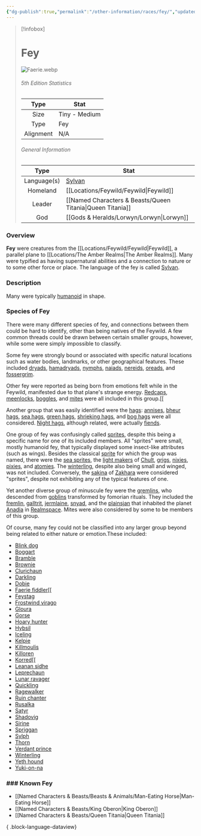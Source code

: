 ```yaml
---
{"dg-publish":true,"permalink":"/other-information/races/fey/","updated":"2025-08-03T15:21:17.465+01:00"}
---
```



 >[!infobox]
> 
> #  Fey
> ![Faerie.webp](/img/user/Admin/Attachments/Faerie.webp)
> ###### 5th Edition Statistics
> 
>  Type | Stat |
> :----: | --- |
>  Size |Tiny - Medium |
>  Type | Fey |
>  Alignment | N/A |
>  
> ###### General Information
> Type | Stat |
>  :----: | --- |
>  Language(s) | [Sylvan](https://forgottenrealms.fandom.com/wiki/Sylvan "Sylvan") |
>  Homeland | [[Locations/Feywild/Feywild\|Feywild]] |
>  Leader | [[Named Characters & Beasts/Queen Titania\|Queen Titania]] |
>  God | [[Gods & Heralds/Lorwyn/Lorwyn\|Lorwyn]] |



### Overview
**Fey** were creatures from the [[Locations/Feywild/Feywild\|Feywild]], a parallel plane to [[Locations/The Amber Realms\|The Amber Realms]]. Many were typified as having supernatural abilities and a connection to nature or to some other force or place. The language of the fey is called [Sylvan](https://forgottenrealms.fandom.com/wiki/Sylvan "Sylvan").

### Description
Many were typically [humanoid](https://forgottenrealms.fandom.com/wiki/Humanoid "Humanoid") in shape.

### Species of Fey
There were many different species of fey, and connections between them could be hard to identify, other than being natives of the Feywild. A few common threads could be drawn between certain smaller groups, however, while some were simply impossible to classify.

Some fey were strongly bound or associated with specific natural locations such as water bodies, landmarks, or other geographical features. These included [dryads](https://forgottenrealms.fandom.com/wiki/Dryad "Dryad"), [hamadryads](https://forgottenrealms.fandom.com/wiki/Hamadryad "Hamadryad"), [nymphs](https://forgottenrealms.fandom.com/wiki/Nymph "Nymph"), [naiads](https://forgottenrealms.fandom.com/wiki/Naiad "Naiad"), [nereids](https://forgottenrealms.fandom.com/wiki/Nereid "Nereid"), [oreads](https://forgottenrealms.fandom.com/wiki/Oread "Oread"), and [fossergrim](https://forgottenrealms.fandom.com/wiki/Fossergrim "Fossergrim").

Other fey were reported as being born from emotions felt while in the Feywild, manifested due to that plane's strange energy. [Redcaps](https://forgottenrealms.fandom.com/wiki/Redcap "Redcap"), [meenlocks](https://forgottenrealms.fandom.com/wiki/Meenlock "Meenlock"), [boggles](https://forgottenrealms.fandom.com/wiki/Boggle "Boggle"), and [mites](https://forgottenrealms.fandom.com/wiki/Mite "Mite") were all included in this group.[[

Another group that was easily identified were the [hags](https://forgottenrealms.fandom.com/wiki/Hag "Hag"): [annises](https://forgottenrealms.fandom.com/wiki/Annis "Annis"), [bheur hags](https://forgottenrealms.fandom.com/wiki/Bheur_hag "Bheur hag"), [sea hags](https://forgottenrealms.fandom.com/wiki/Sea_hag "Sea hag"), [green hags](https://forgottenrealms.fandom.com/wiki/Green_hag "Green hag"), [shrieking hags](https://forgottenrealms.fandom.com/wiki/Shrieking_hag "Shrieking hag"), and [bog hags](https://forgottenrealms.fandom.com/wiki/Bog_hag "Bog hag") were all considered. [Night hags](https://forgottenrealms.fandom.com/wiki/Night_hag "Night hag"), although related, were actually [fiends](https://forgottenrealms.fandom.com/wiki/Fiend "Fiend").

One group of fey was confusingly called [sprites](https://forgottenrealms.fandom.com/wiki/Sprite_\(classification\) "Sprite (classification)"), despite this being a specific name for one of its included members. All "sprites" were small, mostly humanoid fey, that typically displayed some insect-like attributes (such as wings). Besides the classical [sprite](https://forgottenrealms.fandom.com/wiki/Sprite_\(creature\) "Sprite (creature)") for which the group was named, there were the [sea sprites](https://forgottenrealms.fandom.com/wiki/Sea_sprite "Sea sprite"), the [light makers](https://forgottenrealms.fandom.com/wiki/Light_maker "Light maker") of [Chult](https://forgottenrealms.fandom.com/wiki/Chult "Chult"), [grigs](https://forgottenrealms.fandom.com/wiki/Grig "Grig"), [nixies](https://forgottenrealms.fandom.com/wiki/Nixie "Nixie"), [pixies](https://forgottenrealms.fandom.com/wiki/Pixie "Pixie"), and [atomies](https://forgottenrealms.fandom.com/wiki/Atomie "Atomie"). The [winterling](https://forgottenrealms.fandom.com/wiki/Winterling "Winterling"), despite also being small and winged, was not included. Conversely, the [sakina](https://forgottenrealms.fandom.com/wiki/Sakina "Sakina") of [Zakhara](https://forgottenrealms.fandom.com/wiki/Zakhara "Zakhara") were considered "sprites", despite not exhibiting any of the typical features of one.

Yet another diverse group of minuscule fey were the [gremlins](https://forgottenrealms.fandom.com/wiki/Gremlin "Gremlin"), who descended from [goblins](https://forgottenrealms.fandom.com/wiki/Goblin "Goblin") transformed by fomorian rituals. They included the [fremlin](https://forgottenrealms.fandom.com/wiki/Fremlin "Fremlin"), [galltrit](https://forgottenrealms.fandom.com/wiki/Galltrit "Galltrit"), [jermlaine](https://forgottenrealms.fandom.com/wiki/Jermlaine "Jermlaine"), [snyad](https://forgottenrealms.fandom.com/wiki/Snyad "Snyad"), and the [plainsjan](https://forgottenrealms.fandom.com/wiki/Plainsjan "Plainsjan") that inhabited the planet [Anadia](https://forgottenrealms.fandom.com/wiki/Anadia "Anadia") in [Realmspace](https://forgottenrealms.fandom.com/wiki/Realmspace "Realmspace"). Mites were also considered by some to be members of this group.

Of course, many fey could not be classified into any larger group beyond being related to either nature or emotion.These included:
- [Blink dog](https://forgottenrealms.fandom.com/wiki/Blink_dog "Blink dog")
- [Boggart](https://forgottenrealms.fandom.com/wiki/Boggart "Boggart")
- [Bramble](https://forgottenrealms.fandom.com/wiki/Bramble "Bramble")
- [Brownie](https://forgottenrealms.fandom.com/wiki/Brownie "Brownie")
- [Clurichaun](https://forgottenrealms.fandom.com/wiki/Clurichaun "Clurichaun")
- [Darkling](https://forgottenrealms.fandom.com/wiki/Darkling "Darkling")
- [Dobie](https://forgottenrealms.fandom.com/wiki/Dobie "Dobie")
- [Faerie fiddler](https://forgottenrealms.fandom.com/wiki/Faerie_fiddler "Faerie fiddler")[[
- [Feystag](https://forgottenrealms.fandom.com/wiki/Feystag "Feystag")
- [Frostwind virago](https://forgottenrealms.fandom.com/wiki/Frostwind_virago "Frostwind virago")
- [Gloura](https://forgottenrealms.fandom.com/wiki/Gloura "Gloura")
- [Gorse](https://forgottenrealms.fandom.com/wiki/Gorse "Gorse")
- [Hoary hunter](https://forgottenrealms.fandom.com/wiki/Hoary_hunter "Hoary hunter")
- [Hybsil](https://forgottenrealms.fandom.com/wiki/Hybsil "Hybsil")
- [Iceling](https://forgottenrealms.fandom.com/wiki/Iceling "Iceling")
- [Kelpie](https://forgottenrealms.fandom.com/wiki/Kelpie "Kelpie")
- [Killmoulis](https://forgottenrealms.fandom.com/wiki/Killmoulis "Killmoulis")
- [Killoren](https://forgottenrealms.fandom.com/wiki/Killoren "Killoren")
- [Korred](https://forgottenrealms.fandom.com/wiki/Korred "Korred")[[
- [Leanan sidhe](https://forgottenrealms.fandom.com/wiki/Leanan_sidhe "Leanan sidhe")
- [Leprechaun](https://forgottenrealms.fandom.com/wiki/Leprechaun "Leprechaun")
- [Lunar ravager](https://forgottenrealms.fandom.com/wiki/Lunar_ravager "Lunar ravager")
- [Quickling](https://forgottenrealms.fandom.com/wiki/Quickling "Quickling")
- [Ragewalker](https://forgottenrealms.fandom.com/wiki/Ragewalker "Ragewalker")
- [Ruin chanter](https://forgottenrealms.fandom.com/wiki/Ruin_chanter "Ruin chanter")
- [Rusalka](https://forgottenrealms.fandom.com/wiki/Rusalka "Rusalka")
- [Satyr](https://forgottenrealms.fandom.com/wiki/Satyr "Satyr")
- [Shadovig](https://forgottenrealms.fandom.com/wiki/Shadovig "Shadovig")
- [Sirine](https://forgottenrealms.fandom.com/wiki/Sirine "Sirine")
- [Spriggan](https://forgottenrealms.fandom.com/wiki/Spriggan "Spriggan")
- [Sylph](https://forgottenrealms.fandom.com/wiki/Sylph "Sylph")
- [Thorn](https://forgottenrealms.fandom.com/wiki/Thorn_\(fey\) "Thorn (fey)")
- [Verdant prince](https://forgottenrealms.fandom.com/wiki/Verdant_prince "Verdant prince")
- [Winterling](https://forgottenrealms.fandom.com/wiki/Winterling "Winterling")
- [Yeth hound](https://forgottenrealms.fandom.com/wiki/Yeth_hound "Yeth hound")
- [Yuki-on-na](https://forgottenrealms.fandom.com/wiki/Yuki-on-na "Yuki-on-na")

### ### Known Fey
- [[Named Characters & Beasts/Beasts & Animals/Man-Eating Horse\|Man-Eating Horse]]
- [[Named Characters & Beasts/King Oberon\|King Oberon]]
- [[Named Characters & Beasts/Queen Titania\|Queen Titania]]

{ .block-language-dataview}

